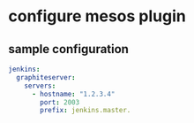 # configure mesos plugin

## sample configuration

```yaml
jenkins: 
  graphiteserver:
    servers:
      - hostname: "1.2.3.4"
        port: 2003
        prefix: jenkins.master.
```
